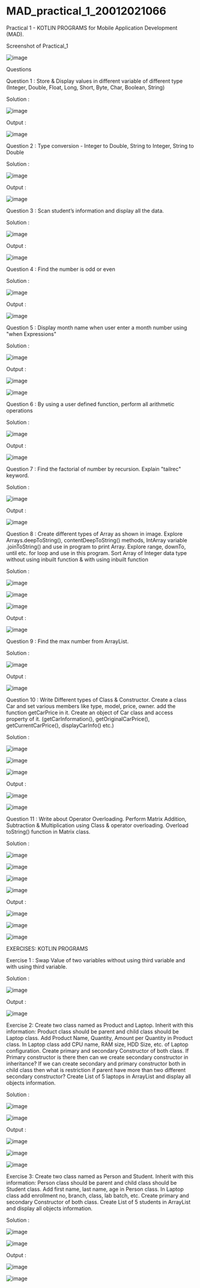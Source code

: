 # MAD_practical_1_20012021066
Practical 1 - KOTLIN PROGRAMS for Mobile Application Development (MAD).

Screenshot of Practical_1

![image](https://user-images.githubusercontent.com/110805993/183819655-13f9cc80-7b47-4201-a5e8-f75f059b690b.png)



Questions

Question 1 : Store & Display values in different variable of different type (Integer, Double, Float, Long, Short, Byte, Char, Boolean, String)

Solution :

![image](https://user-images.githubusercontent.com/110805993/186371224-5e756e4c-58bd-4940-a0c3-c465a07d7746.png)


Output :

![image](https://user-images.githubusercontent.com/110805993/186371747-2051a725-bcfb-488f-b538-c2a45efa4d23.png)


Question 2 : Type conversion - Integer to Double, String to Integer, String to Double

Solution :

![image](https://user-images.githubusercontent.com/110805993/186484046-94ed68c8-d441-47d3-a0a1-0e2ba994cb87.png)

Output :

![image](https://user-images.githubusercontent.com/110805993/186484186-48ab9ab2-7c3f-4cea-bf73-ebe4cfa96190.png)


Question 3 : Scan student’s information and display all the data.

Solution :

![image](https://user-images.githubusercontent.com/110805993/186488041-737aa9ac-6ba5-499f-a5a0-25b6fbe1b87f.png)

Output :

![image](https://user-images.githubusercontent.com/110805993/186488232-3c0f8082-804d-4a1f-868a-b731206de313.png)

Question 4 : Find the number is odd or even

Solution :

![image](https://user-images.githubusercontent.com/110805993/186488307-6696d77f-d13b-406d-8ba8-dd55f555675e.png)

Output :

![image](https://user-images.githubusercontent.com/110805993/186488407-d2b18047-9444-49cd-b51d-42124a987eae.png)

Question 5 : Display month name when user enter a month number using "when Expressions"

Solution :

![image](https://user-images.githubusercontent.com/110805993/186488581-53682f30-3cbf-4e22-96dc-c5a4f9ea386e.png)

Output :

![image](https://user-images.githubusercontent.com/110805993/186488925-4cc21602-ad61-417d-8cda-0e2ba72ebd53.png)

![image](https://user-images.githubusercontent.com/110805993/186488984-113080b1-f535-49fc-8028-5838e8267c53.png)

Question 6 : By using a user defined function, perform all arithmetic operations

Solution :

![image](https://user-images.githubusercontent.com/110805993/186489409-3809fdc0-f71b-45bd-a2c1-80e4608f5bd5.png)

Output :

![image](https://user-images.githubusercontent.com/110805993/186489492-0a86b0ca-895a-4183-a644-0ef8ad8d8a30.png)

Question 7 : Find the factorial of number by recursion. Explain "tailrec" keyword.

Solution :

![image](https://user-images.githubusercontent.com/110805993/186489568-5eadf095-4e34-41d6-8b0b-4e482f251e88.png)

Output :

![image](https://user-images.githubusercontent.com/110805993/186489725-a9ef7250-caaa-4ba9-b45d-da53c8abd28d.png)

Question 8 : Create different types of Array as shown in image. Explore Arrays.deepToString(), contentDeepToString() methods, IntArray variable .joinToString() and use in program to print Array. Explore range, downTo, until etc. for loop and use in this program. Sort Array of Integer data type without using inbuilt function & with using inbuilt function

Solution :

![image](https://user-images.githubusercontent.com/110805993/186489847-25068e30-14eb-4f47-8fc8-46029c49ca00.png)

![image](https://user-images.githubusercontent.com/110805993/186489900-b58748be-9ccc-43f9-82c8-f70763388d63.png)

![image](https://user-images.githubusercontent.com/110805993/186489970-c4b1fcd6-3c7e-438b-97d2-43f9f56796e7.png)

Output :

![image](https://user-images.githubusercontent.com/110805993/186491273-11cb510a-7064-42ff-b7ad-5be496c65e21.png)


Question 9 : Find the max number from ArrayList.

Solution :

![image](https://user-images.githubusercontent.com/110805993/186491392-8aeb34f5-a891-4b42-9cd1-6d2dd4834e31.png)

Output :

![image](https://user-images.githubusercontent.com/110805993/186491503-74482a22-69b1-43fa-b58f-4b7ae61d48db.png)

Question 10 : Write Different types of Class & Constructor. Create a class Car and set various members like type, model, price, owner. add the function getCarPrice in it. Create an object of Car class and access property of it. (getCarInformation(), getOriginalCarPrice(), getCurrentCarPrice(), displayCarInfo() etc.)

Solution :

![image](https://user-images.githubusercontent.com/110805993/186491721-ca6241f5-1b45-4f9a-9237-d4d222e7520e.png)

![image](https://user-images.githubusercontent.com/110805993/186491779-a9cb6ed2-5eb0-4c4c-a59a-28ae76857ca0.png)

![image](https://user-images.githubusercontent.com/110805993/186491823-a0db4563-c7bf-4157-a478-ef15b89b60e1.png)

Output :

![image](https://user-images.githubusercontent.com/110805993/186491944-0afea36a-e250-42c2-a91a-20ba9d0dfe19.png)

![image](https://user-images.githubusercontent.com/110805993/186491968-aeb22f27-37c6-474f-8094-72e292b68d8c.png)

Question 11 : Write about Operator Overloading. Perform Matrix Addition, Subtraction & Multiplication using Class & operator overloading. Overload toString() function in Matrix class.

Solution :

![image](https://user-images.githubusercontent.com/110805993/186492665-a9f5e27e-54b9-4d37-a623-abd48b613048.png)

![image](https://user-images.githubusercontent.com/110805993/186492767-ad6dcdd6-59f7-4dd8-8487-0eaa3e095a7d.png)

![image](https://user-images.githubusercontent.com/110805993/186492850-29999481-c1dc-4eef-a370-dfdbb2b9542e.png)

![image](https://user-images.githubusercontent.com/110805993/186492878-96cef423-03ec-4177-b402-fb35c31ac9b5.png)

Output :

![image](https://user-images.githubusercontent.com/110805993/186492964-c0f1bef4-6edc-4a32-99c5-e0781d9745e4.png)

![image](https://user-images.githubusercontent.com/110805993/186493005-149f8da8-3503-4020-bc73-897f4236cffa.png)

![image](https://user-images.githubusercontent.com/110805993/186493024-b94f7b4a-337f-4541-a7f0-6b0a40eecaca.png)


EXERCISES: KOTLIN PROGRAMS

Exercise 1 : Swap Value of two variables without using third variable and with using third variable.

Solution :

![image](https://user-images.githubusercontent.com/110805993/186493117-21155a75-4ead-490b-aa44-6d44dba1d048.png)

Output :

![image](https://user-images.githubusercontent.com/110805993/186493182-daecb027-717f-4880-be0b-0e525d2fba0c.png)

Exercise 2:	Create two class named as Product and Laptop. Inherit with this information: Product class should be parent and child class should be Laptop class. 
Add Product Name, Quantity, Amount per Quantity in Product class. In Laptop class add CPU name, RAM size, HDD Size, etc. of Laptop configuration. 
Create primary and secondary Constructor of both class. 
If Primary constructor is there then can we create secondary constructor in inheritance? 
If we can create secondary and primary constructor both in child class then what is restriction if parent have more than two different secondary constructor? 
Create List of 5 laptops in ArrayList and display all objects information.

Solution :

![image](https://user-images.githubusercontent.com/110805993/186493304-2165de79-5cbb-4439-865a-36de2c0bcff8.png)

![image](https://user-images.githubusercontent.com/110805993/186493344-b7a53e23-2f42-4694-bc4e-fcf6c29079a8.png)

Output :

![image](https://user-images.githubusercontent.com/110805993/186493393-1d1905bc-142e-4c5c-abd4-e932a7cbda2a.png)

![image](https://user-images.githubusercontent.com/110805993/186493424-6d178f17-c1ea-4a1e-a286-e5a515bd91eb.png)

![image](https://user-images.githubusercontent.com/110805993/186493448-24fecb30-334f-4925-ba7b-e80659a613b5.png)

Exercise 3:	Create two class named as Person and Student. Inherit with this information: Person class should be parent and child class should be Student class. 
Add first name, last name, age in Person class. In Laptop class add enrollment no, branch, class, lab batch, etc. 
Create primary and secondary Constructor of both class. 
Create List of 5 students in ArrayList and display all objects information.

Solution :

![image](https://user-images.githubusercontent.com/110805993/186493522-2b68032f-b485-4e49-a9a7-8655969b0518.png)

![image](https://user-images.githubusercontent.com/110805993/186493602-054f795d-d779-4fb6-a09e-d1b08bec63f2.png)


Output :

![image](https://user-images.githubusercontent.com/110805993/186493673-c26f94f2-94a8-4a1f-9097-0a92b5eb10e4.png)

![image](https://user-images.githubusercontent.com/110805993/186493714-23a50f47-e731-4e96-88d7-44d823c18b87.png)




